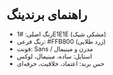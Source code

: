 # راهنمای برندینگ

- رنگ اصلی: #1E1E1E (مشکی شیک)
- رنگ فرعی: #FFB800 (زرد طلایی)
- فونت: Sans / مدرن و مینیمال
- استایل: ساده، مینیمال، لوکس
- حس برند: اعتماد، خلاقیت، حرفه‌ای

